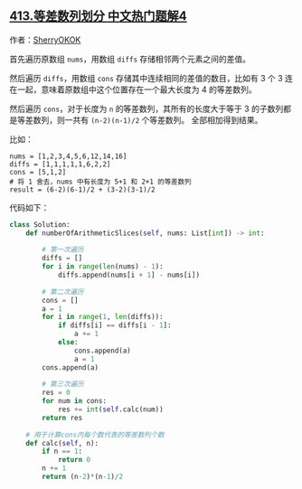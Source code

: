 ## [413.等差数列划分 中文热门题解4](https://leetcode.cn/problems/arithmetic-slices/solutions/100000/ti-gong-yi-chong-guan-fang-mei-you-xie-de-xiang-fa)

作者：[SherryOKOK](https://leetcode.cn/u/SherryOKOK)

首先遍历原数组 `nums`，用数组 `diffs` 存储相邻两个元素之间的差值。

然后遍历 `diffs`，用数组 `cons` 存储其中连续相同的差值的数目，比如有 $3$ 个 $3$ 连在一起，意味着原数组中这个位置存在一个最大长度为 $4$ 的等差数列。

然后遍历 `cons`，对于长度为 `n` 的等差数列，其所有的长度大于等于 $3$ 的子数列都是等差数列，则一共有 `(n-2)(n-1)/2` 个等差数列。
全部相加得到结果。

比如：
```
nums = [1,2,3,4,5,6,12,14,16]
diffs = [1,1,1,1,1,6,2,2]
cons = [5,1,2]
# 将 1 舍去，nums 中有长度为 5+1 和 2+1 的等差数列
result = (6-2)(6-1)/2 + (3-2)(3-1)/2
```
代码如下：
```python [-Python 3]
class Solution:
    def numberOfArithmeticSlices(self, nums: List[int]) -> int:
        
        # 第一次遍历
        diffs = []
        for i in range(len(nums) - 1):
            diffs.append(nums[i + 1] - nums[i])
            
        # 第二次遍历
        cons = []
        a = 1
        for i in range(1, len(diffs)):
            if diffs[i] == diffs[i - 1]:
                a += 1
            else:
                cons.append(a)
                a = 1
        cons.append(a)
        
        # 第三次遍历
        res = 0
        for num in cons:
            res += int(self.calc(num))
        return res
        
    # 用于计算cons内每个数代表的等差数列个数
    def calc(self, n):
        if n == 1:
            return 0
        n += 1
        return (n-2)*(n-1)/2

```